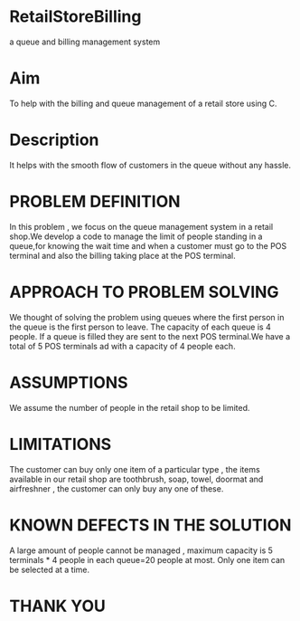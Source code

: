 # RetailStoreBilling
a queue and billing management system
# Aim
To help with the billing and queue management of a retail store using C.
# Description
It helps with the smooth flow of customers in the queue without any hassle.
# PROBLEM DEFINITION
In this problem , we focus on the queue management system in a retail shop.We develop a code to manage the limit of people standing in a queue,for knowing the wait time and when a customer must go to the POS terminal and also the billing taking place at the POS terminal.
# APPROACH TO PROBLEM SOLVING
We thought of solving the problem using queues where the first person in the queue is the first person to leave.
The capacity of each queue is 4 people. If a queue is filled they are sent to the next POS terminal.We have a total of 5 POS terminals ad with a capacity of 4 people each.
# ASSUMPTIONS
We assume the number of people in the retail shop to be limited. 
# LIMITATIONS 
The customer can buy only one item of a particular type , the items available in our retail shop are toothbrush, soap, towel, doormat and airfreshner , the customer can only buy any one of these. 
# KNOWN DEFECTS IN THE SOLUTION
A large amount of people cannot be managed , maximum capacity is 5 terminals * 4 people in each queue=20 people at most.
Only one item can be selected at a time.
# THANK YOU

